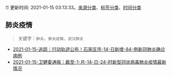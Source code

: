 :alarm_clock: 更新时间: 2021-01-15 03:13:33。[来源分类](../README.md)、[标签分类](../TAGS.md)、[时间分类](../TIMELINE.md)

## 肺炎疫情


> 关键字：`肺炎`、`肺炎疫情`、`武汉肺炎`



- [2021-01-15-追踪｜行动轨迹公布！石家庄市-14-日新增-84-例新冠肺炎确诊病例](http://app.cctv.com/special/cportal/detail/arti/index.html?id=ArtiVtxoQC6c7tS9kF7K7Nqa210115&isfromapp=1) 
- [2021-01-15-卫健委通报｜截至-1-月-14-日-24-时新型冠状病毒肺炎疫情最新情况](http://www.nhc.gov.cn/xcs/yqtb/202101/93f0aa6c77024491adc118667c65bf8a.shtml) 